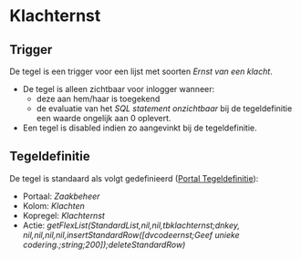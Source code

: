 # Klachternst

## Trigger

De tegel is een trigger voor een lijst met soorten *Ernst van een klacht*.

* De tegel is alleen zichtbaar voor inlogger wanneer:
  * deze aan hem/haar is toegekend
  * de evaluatie van het *SQL statement onzichtbaar* bij de tegeldefinitie een waarde ongelijk aan 0 oplevert.
* Een tegel is disabled indien zo aangevinkt bij de tegeldefinitie.

## Tegeldefinitie

De tegel is standaard als volgt gedefinieerd ([Portal Tegeldefinitie](../../../../instellen_inrichten/portaldefinitie/portal_tegel.md)):

* Portaal: *Zaakbeheer*
* Kolom: *Klachten*
* Kopregel: *Klachternst*
* Actie: *getFlexList(StandardList,nil,nil,tbklachternst;dnkey, nil,nil,nil,nil,insertStandardRow([dvcodeernst;Geef unieke codering.;string;200]);deleteStandardRow)*
